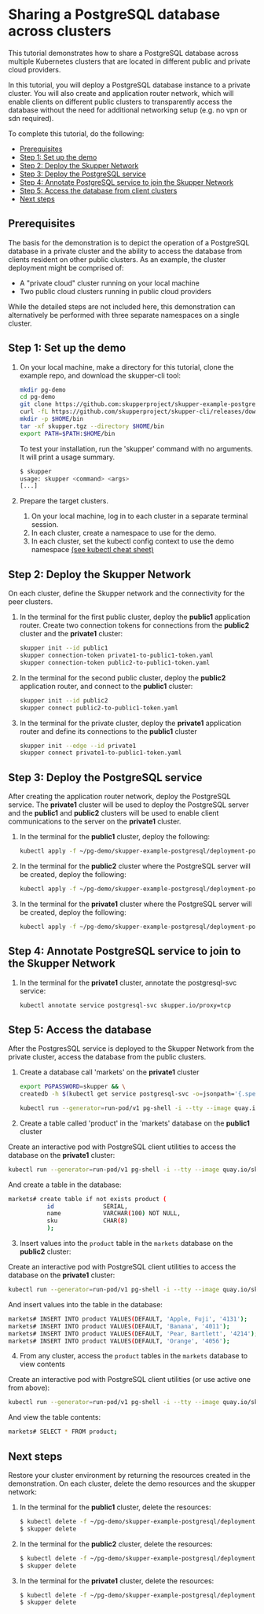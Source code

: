# Sharing a PostgreSQL database across clusters

This tutorial demonstrates how to share a PostgreSQL database across multiple Kubernetes clusters that are located in different public and private cloud providers.

In this tutorial, you will deploy a PostgreSQL database instance to a private cluster. You will also create and application router network, which will enable clients on different public clusters to transparently access the database without the need for additional networking setup (e.g. no vpn or sdn required).

To complete this tutorial, do the following:

* [Prerequisites](#prerequisites)
* [Step 1: Set up the demo](#step-1-set-up-the-demo)
* [Step 2: Deploy the Skupper Network](#step-2-deploy-the-skupper-network)
* [Step 3: Deploy the PostgreSQL service](#step-3-deploy-the-postgresql-service)
* [Step 4: Annotate PostgreSQL service to join the Skupper Network](#step-4-annotate-postgresql-service-to-join-the-skupper-network)
* [Step 5: Access the database from client clusters](#step-5-access-the-database-from-client-clusters)
* [Next steps](#next-steps)

## Prerequisites

The basis for the demonstration is to depict the operation of a PostgreSQL database in a private cluster and the ability to access the database from clients resident on other public clusters. As an example, the cluster deployment might be comprised of:

* A "private cloud" cluster running on your local machine
* Two public cloud clusters running in public cloud providers

While the detailed steps are not included here, this demonstration can alternatively be performed with three separate namespaces on a single cluster.

## Step 1: Set up the demo

1. On your local machine, make a directory for this tutorial, clone the example repo, and download the skupper-cli tool:

   ```bash
   mkdir pg-demo
   cd pg-demo
   git clone https://github.com:skupperproject/skupper-example-postgresql.git
   curl -fL https://github.com/skupperproject/skupper-cli/releases/download/0.0.1-beta/linux.tgz -o skupper.tgz
   mkdir -p $HOME/bin
   tar -xf skupper.tgz --directory $HOME/bin
   export PATH=$PATH:$HOME/bin
   ```

   To test your installation, run the 'skupper' command with no arguments. It will print a usage summary.

   ```bash
   $ skupper
   usage: skupper <command> <args>
   [...]
   ```

3. Prepare the target clusters.

   1. On your local machine, log in to each cluster in a separate terminal session.
   2. In each cluster, create a namespace to use for the demo.
   3. In each cluster, set the kubectl config context to use the demo namespace [(see kubectl cheat sheet)](https://kubernetes.io/docs/reference/kubectl/cheatsheet/)

## Step 2: Deploy the Skupper Network

On each cluster, define the Skupper network and the connectivity for the peer clusters.

1. In the terminal for the first public cluster, deploy the **public1** application router. Create two connection tokens for connections from the **public2** cluster and the **private1** cluster:

   ```bash
   skupper init --id public1
   skupper connection-token private1-to-public1-token.yaml
   skupper connection-token public2-to-public1-token.yaml
   ```

2. In the terminal for the second public cluster, deploy the **public2** application router, and connect to the **public1** cluster:

   ```bash
   skupper init --id public2
   skupper connect public2-to-public1-token.yaml
   ```

3. In the terminal for the private cluster, deploy the **private1** application router and define its connections to the **public1** cluster

   ```bash
   skupper init --edge --id private1
   skupper connect private1-to-public1-token.yaml
   ```
   
## Step 3: Deploy the PostgreSQL service

After creating the application router network, deploy the PostgreSQL service. The **private1** cluster will be used to deploy the PostgreSQL server and the **public1** and **public2** clusters will be used to enable client communications to the server on the **private1** cluster.

1. In the terminal for the **public1** cluster, deploy the following:

   ```bash
   kubectl apply -f ~/pg-demo/skupper-example-postgresql/deployment-postgresql-svc-b.yaml
   ```

2. In the terminal for the **public2** cluster where the PostgreSQL server will be created, deploy the following:

   ```bash
   kubectl apply -f ~/pg-demo/skupper-example-postgresql/deployment-postgresql-svc-b.yaml
   ```

3. In the terminal for the **private1** cluster where the PostgreSQL server will be created, deploy the following:

   ```bash
   kubectl apply -f ~/pg-demo/skupper-example-postgresql/deployment-postgresql-svc-a.yaml
   ```

## Step 4: Annotate PostgreSQL service to join to the Skupper Network

1. In the terminal for the **private1** cluster, annotate the postgresql-svc service:

   ```bash
   kubectl annotate service postgresql-svc skupper.io/proxy=tcp
   ```

## Step 5: Access the database

After the PostgresSQL service is deployed to the Skupper Network from the private cluster, access the database from the public clusters.

1. Create a database call 'markets' on the **private1** cluster

   ```bash
   export PGPASSWORD=skupper && \
   createdb -h $(kubectl get service postgresql-svc -o=jsonpath='{.spec.clusterIP}') -U postgres -e markets

   kubectl run --generator=run-pod/v1 pg-shell -i --tty --image quay.io/skupper/simple-pg --env="PGPASSWORD=skupper" -- createdb -h $(kubectl get service postgresql-svc -o=jsonpath='{.spec.clusterIP}') -U postgres -e markets
   ```

2. Create a table called 'product' in the 'markets' database on the **public1** cluster

Create an interactive pod with PostgreSQL client utilities to access the database on the **private1** cluster:

   ```bash
   kubectl run --generator=run-pod/v1 pg-shell -i --tty --image quay.io/skupper/simple-pg --env="PGPASSWORD=skupper" -- psql -h $(kubectl get service postgresql-svc -o=jsonpath='{.spec.clusterIP}') -U postgres -d markets
   ```
And create a table in the database:

   ```bash
   markets# create table if not exists product (
              id              SERIAL,
              name            VARCHAR(100) NOT NULL,
              sku             CHAR(8)
              );
   ```

3. Insert values into the `product` table in the `markets` database on the **public2** cluster:

Create an interactive pod with PostgreSQL client utilities to access the database on the **private1** cluster:

   ```bash
   kubectl run --generator=run-pod/v1 pg-shell -i --tty --image quay.io/skupper/simple-pg --env="PGPASSWORD=skupper" -- psql -h $(kubectl get service postgresql-svc -o=jsonpath='{.spec.clusterIP}') -U postgres -d markets
   ```

And insert values into the table in the database:

   ```bash
   markets# INSERT INTO product VALUES(DEFAULT, 'Apple, Fuji', '4131');
   markets# INSERT INTO product VALUES(DEFAULT, 'Banana', '4011');
   markets# INSERT INTO product VALUES(DEFAULT, 'Pear, Bartlett', '4214');
   markets# INSERT INTO product VALUES(DEFAULT, 'Orange', '4056');
   ```

4. From any cluster, access the `product` tables in the `markets` database to view contents

Create an interactive pod with PostgreSQL client utilities (or use active one from above):

   ```bash
   kubectl run --generator=run-pod/v1 pg-shell -i --tty --image quay.io/skupper/simple-pg --env="PGPASSWORD=skupper" -- psql -h $(kubectl get service postgresql-svc -o=jsonpath='{.spec.clusterIP}') -U postgres -d markets
   ```

And view the table contents:

   ```bash
   markets# SELECT * FROM product;
   ```
## Next steps

Restore your cluster environment by returning the resources created in the demonstration. On each cluster, delete the demo resources and the skupper network:

1. In the terminal for the **public1** cluster, delete the resources:

   ```bash
   $ kubectl delete -f ~/pg-demo/skupper-example-postgresql/deployment-postgresql-svc-b.yaml
   $ skupper delete
   ```

2. In the terminal for the **public2** cluster, delete the resources:

   ```bash
   $ kubectl delete -f ~/pg-demo/skupper-example-postgresql/deployment-postgresql-svc-b.yaml
   $ skupper delete
   ```

3. In the terminal for the **private1** cluster, delete the resources:

   ```bash
   $ kubectl delete -f ~/pg-demo/skupper-example-postgresql/deployment-postgresql-svc-a.yaml
   $ skupper delete
   ```
